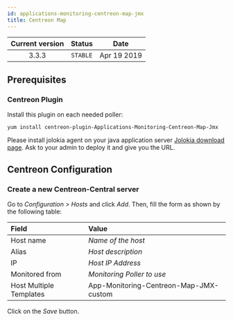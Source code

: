 ```yaml
---
id: applications-monitoring-centreon-map-jmx
title: Centreon Map
---
```


| Current version | Status | Date |
| :-: | :-: | :-: |
| 3.3.3 | `STABLE` | Apr 19 2019 |

## Prerequisites

### Centreon Plugin

Install this plugin on each needed poller:

``` shell
yum install centreon-plugin-Applications-Monitoring-Centreon-Map-Jmx
```

Please install jolokia agent on your java application server [Jolokia download page](https://jolokia.org/download.html).
Ask to your admin to deploy it and give you the URL.

## Centreon Configuration

### Create a new Centreon-Central server

Go to *Configuration \> Hosts* and click *Add*. Then, fill the form as shown by the following table:

| Field                   | Value                                  |
| :---------------------- | :------------------------------------- |
| Host name               | *Name of the host*                     |
| Alias                   | *Host description*                     |
| IP                      | *Host IP Address*                      |
| Monitored from          | *Monitoring Poller to use*             |
| Host Multiple Templates | App-Monitoring-Centreon-Map-JMX-custom |

Click on the *Save* button.


